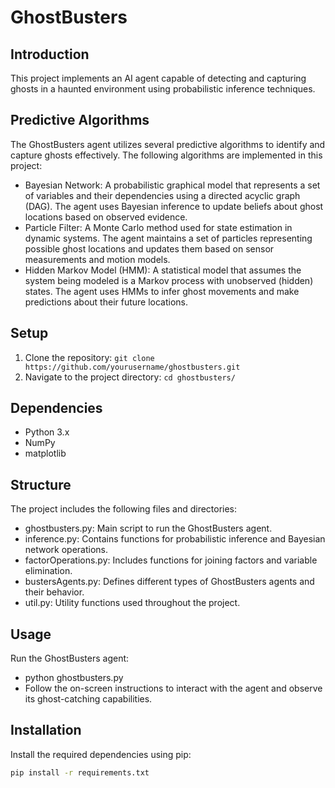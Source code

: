 # GhostBusters      
## Introduction
This project implements an AI agent capable of detecting and capturing ghosts in a haunted environment using probabilistic inference techniques.
## Predictive Algorithms
The GhostBusters agent utilizes several predictive algorithms to identify and capture ghosts effectively. The following algorithms are implemented in this project:
- Bayesian Network: A probabilistic graphical model that represents a set of variables and their dependencies using a directed acyclic graph (DAG). The agent uses Bayesian inference to update beliefs about ghost locations based on observed evidence.
- Particle Filter: A Monte Carlo method used for state estimation in dynamic systems. The agent maintains a set of particles representing possible ghost locations and updates them based on sensor measurements and motion models.
- Hidden Markov Model (HMM): A statistical model that assumes the system being modeled is a Markov process with unobserved (hidden) states. The agent uses HMMs to infer ghost movements and make predictions about their future locations.
## Setup
1. Clone the repository: `git clone https://github.com/yourusername/ghostbusters.git`
2. Navigate to the project directory: `cd ghostbusters/`
## Dependencies
- Python 3.x
- NumPy
- matplotlib
## Structure
The project includes the following files and directories:
- ghostbusters.py: Main script to run the GhostBusters agent.
- inference.py: Contains functions for probabilistic inference and Bayesian network operations.
- factorOperations.py: Includes functions for joining factors and variable elimination.
- bustersAgents.py: Defines different types of GhostBusters agents and their behavior.
- util.py: Utility functions used throughout the project.
## Usage 
Run the GhostBusters agent:
- python ghostbusters.py
- Follow the on-screen instructions to interact with the agent and observe its ghost-catching capabilities.
## Installation
Install the required dependencies using pip:
```bash
pip install -r requirements.txt




